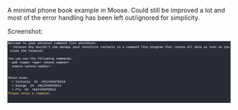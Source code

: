A minimal phone book example in Moose. Could still be improved a lot and most of the  error handling has been left out/ignored for simplicity. 



Screenshot: 

![Alt text](/Examples/PhoneBook/screenshot.png "An example picutre of the phone book example")


